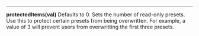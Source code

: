 <a name="protectedItems"><h3 style="padding-top: 40px; margin-top: 40px;"></h3></a>
_____________________________
**protectedItems(val)** Defaults to 0. Sets the number of read-only presets. Use this to protect certain presets from being overwritten. For example, a value of 3 will prevent users from overwritting the first three presets.  